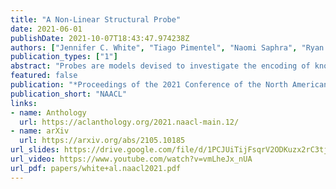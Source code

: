 ```yaml
---
title: "A Non-Linear Structural Probe"
date: 2021-06-01
publishDate: 2021-10-07T18:43:47.974238Z
authors: ["Jennifer C. White", "Tiago Pimentel", "Naomi Saphra", "Ryan Cotterell"]
publication_types: ["1"]
abstract: "Probes are models devised to investigate the encoding of knowledge—e.g. syntactic structure—in contextual representations. Probes are often designed for simplicity, which has led to restrictions on probe design that may not allow for the full exploitation of the structure of encoded information; one such restriction is linearity. We examine the case of a structural probe (Hewitt and Manning, 2019), which aims to investigate the encoding of syntactic structure in contextual representations through learning only linear transformations. By observing that the structural probe learns a metric, we are able to kernelize it and develop a novel non-linear variant with an identical number of parameters. We test on 6 languages and find that the radial-basis function (RBF) kernel, in conjunction with regularization, achieves a statistically significant improvement over the baseline in all languages—implying that at least part of the syntactic knowledge is encoded non-linearly. We conclude by discussing how the RBF kernel resembles BERT’s self-attention layers and speculate that this resemblance leads to the RBF-based probe’s stronger performance."
featured: false
publication: "*Proceedings of the 2021 Conference of the North American Chapter of the Association for Computational Linguistics: Human Language Technologies*"
publication_short: "NAACL"
links:
- name: Anthology
  url: https://aclanthology.org/2021.naacl-main.12/
- name: arXiv
  url: https://arxiv.org/abs/2105.10185
url_slides: https://drive.google.com/file/d/1PCJUiTijFsqrV2ODKuzx2rC3tjMxwbDO/view?usp=sharing
url_video: https://www.youtube.com/watch?v=vmLheJx_nUA
url_pdf: papers/white+al.naacl2021.pdf
---
```



